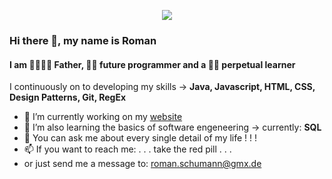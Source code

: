 [<p align="center"> <img src='https://mr-r0m4n.de/src/img/mr-r0m4n1.png'></p>](https://www.Mr-R0m4n.de)

### Hi there 👋, my name is Roman
#### I am 👨‍👩‍👧‍👦 Father, 👨‍💻 future programmer and a 👨‍🎓 perpetual learner

I continuously on to developing my skills -> **Java, Javascript, HTML, CSS, Design Patterns, Git, RegEx**

- 🔭 I’m currently working on my [website](https://www.Mr-R0m4n.de) 
- 🌱 I’m also learning the basics of software engeneering -> currently: **SQL**
- 💬 You can ask me about every single detail of my life ! ! !
- 📫 If you want to reach me:  . . . take the red pill . . .
- or just send me a message to: <roman.schumann@gmx.de>




